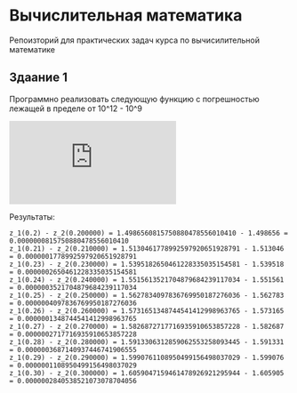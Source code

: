 # Вычислительная математика

Репоизторий для практических задач курса по вычисилительной математике

## Здаание 1

Программно реализовать следующую функцию с погрешностью лежащей в пределе от 10^12 - 10^9

![equation](https://latex.codecogs.com/gif.latex?z%28x%29%20%3D%20%5Csqrt%7B1%20&plus;%20x%5E2%7D%28%5Csin%20%283x%20&plus;%200.1%29%20&plus;%20%5Ccos%20%282x%20&plus;%200.2%29%29)

Результаты:

```
z_1(0.2) - z_2(0.200000) = 1.4986560815750880478556010410 - 1.498656 = 0.0000000815750880478556010410
z_1(0.21) - z_2(0.210000) = 1.5130461778992597920651928791 - 1.513046 = 0.0000001778992597920651928791
z_1(0.23) - z_2(0.230000) = 1.5395182650461228335035154581 - 1.539518 = 0.0000002650461228335035154581
z_1(0.24) - z_2(0.240000) = 1.5515613521704879684239117034 - 1.551561 = 0.0000003521704879684239117034
z_1(0.25) - z_2(0.250000) = 1.5627834097836769950187276036 - 1.562783 = 0.0000004097836769950187276036
z_1(0.26) - z_2(0.260000) = 1.5731651348744541412998963765 - 1.573165 = 0.0000001348744541412998963765
z_1(0.27) - z_2(0.270000) = 1.5826872717716935910653857228 - 1.582687 = 0.0000002717716935910653857228
z_1(0.28) - z_2(0.280000) = 1.5913306312859062553258093445 - 1.591331 = 0.0000003687140937446741906555
z_1(0.29) - z_2(0.290000) = 1.5990761108950499156498037029 - 1.599076 = 0.0000001108950499156498037029
z_1(0.30) - z_2(0.300000) = 1.6059047159461478926921295944 - 1.605905 = 0.0000002840538521073078704056
```
